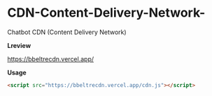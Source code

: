 # CDN-Content-Delivery-Network-

Chatbot CDN (Content Delivery Network)

**Lreview**

https://bbeltrecdn.vercel.app/

**Usage**

```html
<script src="https://bbeltrecdn.vercel.app/cdn.js"></script>
```
